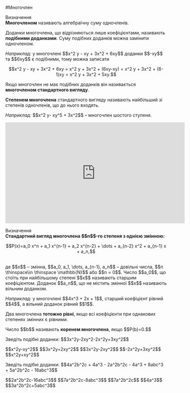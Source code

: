 #Многочлен

<div class="space">
<div class="eoz-wrap">
<span class="eoz">Визначення</span>
<div class="eoz-text">
<b>Многочленом</b> називають алгебраїчну суму одночленiв.
</div>
</div>
</div>

<p>Доданки многочлена, що вiдрiзняються лише коефiцiєнтами, називають <b>подiбними доданками</b>. Суму подiбних доданкiв можна замiнити одночленом.</p>
<div class="space"></div>
<p><i>Наприклад:</i> у многочлені $$x^2 y - xy + 3x^2 + 6xy$$ доданки $$-xy$$ та $$6xy$$ є подібними, тому можна записати</p>
<div class="space"></div>
<p align="center">$$x^2 y - xy + 3x^2 + 6xy = x^2 y + 3x^2 + (6xy-xy) = x^2 y + 3x^2 + (6-1)xy = x^2 y + 3x^2 + 5xy.$$</p>

<p>Якщо многочлен не має подібних доданків він називається <b>многочленом стандартного вигляду</b>.</p>

<p><b>Степенем многочлена</b> стандартного вигляду називають найбільший зі степенів одночленів, що до нього входять.</p>
<div class="space"></div>
<p><i>Наприклад:</i> $$x^2 y- xy^5 + 3x^2$$ – многочлен шостого ступеня.</p>

<div class="space">
</div>

<div class="fluidMedia">
<iframe align="center" width="560" height="315" src="https://www.youtube.com/embed/DRYIydf75mo" frameborder="0" allowfullscreen></iframe>
</div>
<div class="popup">
</div>

<p><div class="space">
<div class="eoz-wrap">
<span class="eoz">Визначення</span>
<div class="eoz-text">
<b>Стандартний вигляд многочлена $$n$$-го степеня з однією змінною:</b><br>
<p align="center">$$P(x)=a_0 x^n + a_1 x^{n-1} + a_2 x^{n-2} + \dots + a_{n-2} x^2 + a_{n-1} x + a_n,$$</p><br>
де $$x$$ – змінна, $$a_0, a_1, \dots, a_{n-1}, a_n$$ – довільні числа, $$n \thinspace\in \thinspace \mathbb{N}$$ або $$n = 0$$. Число $$a_0$$, що стоїть при найбільшому степені $$x$$ називають старшим коефіцієнтом. Доданок $$a_n$$, що не містить змінної $$x$$ називають вільним доданком.
</div>
</div>
</div>
<div class="space"></div>
<p><i>Наприклад:</i> у многочлені $$4x^3 + 2x + 1$$, старший коефіцієнт рівний $$4$$, а вільний доданок рівний $$1$$.</p>

<div class="space">
</div>

<p>Два многочлена <b>тотожно рівні</b>, якщо всі коефіцієнти при однакових степенях змінних є рівними.</p>

<p>Число $$b$$ називають <b>коренем многочлена</b>, якщо $$P(b)=0.$$</p>

<quiz correctLabel="correct" incorrectLabel="incorrect" checkLabel="check">
    <question text="">
        <p>Зведіть подібні доданки: $$3x^2y-2xy^2-2x^2y+3xy^2$$</p>
        <answer>$$x^2y-xy^2$$</answer>
        <answer>$$3x^2y+2xy^2$$</answer>
        <answer>$$3x^2y-2xy^2$$</answer>
        <answer>$$-2x^2y+3xy^2$$</answer>
        <answer correct>$$x^2y+xy^2$$</answer>
    </question>
    <question text="">
        <p>Зведіть подібні доданки: $$4a^2b^2c + 4a^3 - 2a^2b^2c - 4a^3 + 8abc^3 + 5a^2b^2c - 16abc^3$$</p>
        <answer>$$2a^2b^2c-16abc^3$$</answer>
        <answer correct>$$7a^2b^2c-8abc^3$$</answer>
        <answer>$$7a^2b^2c$$</answer>
        <answer>$$4a^3$$</answer>
        <answer>$$3a^2b^2c+5abc^3$$</answer>
    </question>
</quiz>
